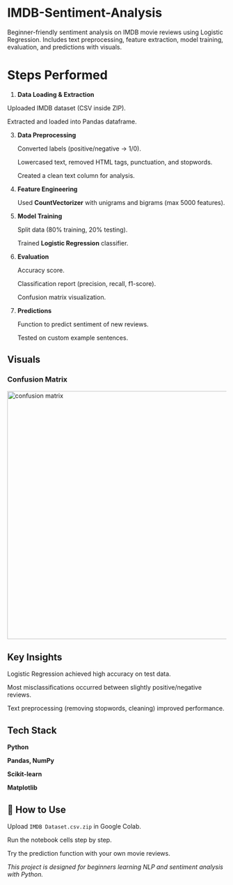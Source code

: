 # IMDB-Sentiment-Analysis

Beginner-friendly sentiment analysis on IMDB movie reviews using Logistic Regression.
Includes text preprocessing, feature extraction, model training, evaluation, and predictions with visuals.


# Steps Performed  

1. **Data Loading & Extraction**

  Uploaded IMDB dataset (CSV inside ZIP).
  
     
  Extracted and loaded into Pandas dataframe.  
  

3. **Data Preprocessing**
 
   Converted labels (positive/negative → 1/0).


   Lowercased text, removed HTML tags, punctuation, and stopwords.


   Created a clean text column for analysis.
   

5. **Feature Engineering**
   
    Used **CountVectorizer** with unigrams and bigrams (max 5000 features).
   

7. **Model Training**
   
   Split data (80% training, 20% testing).
  
     
   Trained **Logistic Regression** classifier.
     

9. **Evaluation**
    
    Accuracy score.

    
   Classification report (precision, recall, f1-score).

   
    Confusion matrix visualization.
   

11. **Predictions**

    Function to predict sentiment of new reviews.

    
    Tested on custom example sentences.  


##  Visuals 


### Confusion Matrix  

<img width="667" height="569" alt="confusion matrix" src="https://github.com/user-attachments/assets/49568133-d5c1-4f46-ae02-276acf016325" />



## Key Insights  

Logistic Regression achieved high accuracy on test data.  


Most misclassifications occurred between slightly positive/negative reviews.  


Text preprocessing (removing stopwords, cleaning) improved performance.  


## Tech Stack 

 **Python**
 

**Pandas, NumPy**


**Scikit-learn**

 
  **Matplotlib**  


## 📌 How to Use  

Upload `IMDB Dataset.csv.zip` in Google Colab.


  
 Run the notebook cells step by step.

 

Try the prediction function with your own movie reviews.  


*This project is designed for beginners learning NLP and sentiment analysis with Python.*
